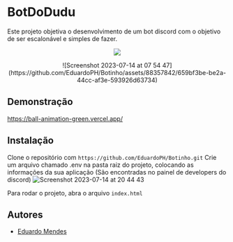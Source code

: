 # BotDoDudu

Este projeto objetiva o desenvolvimento de um bot discord com o objetivo de ser escalonável e simples de fazer.

<p align="center">
  <a href="#"><img src="https://img.shields.io/badge/TypeScript-%23007ACC.svg?style=for-the-badge&logo=typescript&logoColor=white"></a>
</p>



<p align="center">
  ![Screenshot 2023-07-14 at 07 54 47](https://github.com/EduardoPH/Botinho/assets/88357842/659bf3be-be2a-44cc-af3e-593926d63734)
</p>

## Demonstração

https://ball-animation-green.vercel.app/

## Instalação

Clone o repositório com ```https://github.com/EduardoPH/Botinho.git```
Crie um arquivo chamado .env na pasta raiz do projeto, colocando as informações da sua aplicação (São encontradas no painel de developers do discord)
![Screenshot 2023-07-14 at 20 44 43](https://github.com/EduardoPH/Botinho/assets/88357842/417dbc25-f2e3-4f68-b54a-dd28b141e49b)


Para rodar o projeto, abra o arquivo ```index.html```

## Autores

- [Eduardo Mendes](https://www.github.com/EduardoPH)
